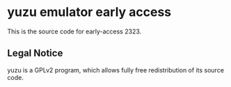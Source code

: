 yuzu emulator early access
=============

This is the source code for early-access 2323.

## Legal Notice

yuzu is a GPLv2 program, which allows fully free redistribution of its source code.